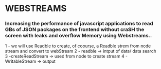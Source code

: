 # WEBSTREAMS

### Increasing the performance of javascript applications to read GBs of JSON packages on the frontend without craSH the screen with leaks and overflow Memory using Webstreams..

1 - we will use Readble to create, of coourse, a Readble strem from node stream and convert to webStream
2 - readble -> intput of data/ data search
3 -createReadStream -> used from node to create stream
4 - WritableStream -> output
